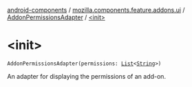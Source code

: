 [android-components](../../index.md) / [mozilla.components.feature.addons.ui](../index.md) / [AddonPermissionsAdapter](index.md) / [&lt;init&gt;](./-init-.md)

# &lt;init&gt;

`AddonPermissionsAdapter(permissions: `[`List`](https://kotlinlang.org/api/latest/jvm/stdlib/kotlin.collections/-list/index.html)`<`[`String`](https://kotlinlang.org/api/latest/jvm/stdlib/kotlin/-string/index.html)`>)`

An adapter for displaying the permissions of an add-on.

